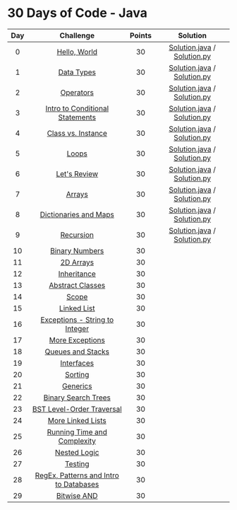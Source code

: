 # 30 Days of Code - Java
| Day |                                                Challenge                                                | Points |                                                                                   Solution                                                                                  |
|:---:|:-------------------------------------------------------------------------------------------------------:|:------:|:---------------------------------------------------------------------------------------------------------------------------------------------------------------------------:|
|  0  | [Hello, World](https://www.hackerrank.com/challenges/30-hello-world)                                    |   30   | [Solution.java](https://github.com/TAMMoura/HackerRank/blob/main/30%20Days%20of%20Code/Day%2000%20-%20Hello%2C%20World/Solution.java) / [Solution.py](https://github.com/TAMMoura/HackerRank/blob/main/30%20Days%20of%20Code/Day%2000%20-%20Hello%2C%20World/Solution.py)                                  		|
|  1  | [Data Types](https://www.hackerrank.com/challenges/30-data-types)                                       |   30   | [Solution.java](https://github.com/TAMMoura/HackerRank/blob/main/30%20Days%20of%20Code/Day%2001%20-%20Data%20Types/Solution.java) / [Solution.py](https://github.com/TAMMoura/HackerRank/blob/main/30%20Days%20of%20Code/Day%2001%20-%20Data%20Types/Solution.py)                                        		|
|  2  | [Operators](https://www.hackerrank.com/challenges/30-operators)                                         |   30   | [Solution.java](https://github.com/TAMMoura/HackerRank/blob/main/30%20Days%20of%20Code/Day%2002%20-%20Operators/Solution.java) / [Solution.py](https://github.com/TAMMoura/HackerRank/blob/main/30%20Days%20of%20Code/Day%2002%20-%20Operators/Solution.py)                              				|
|  3  | [Intro to Conditional Statements](https://www.hackerrank.com/challenges/30-conditional-statements)      |   30   | [Solution.java](https://github.com/TAMMoura/HackerRank/blob/main/30%20Days%20of%20Code/Day%2003%20-%20Intro%20to%20Conditional%20Statements/Solution.java) / [Solution.py](https://github.com/TAMMoura/HackerRank/blob/main/30%20Days%20of%20Code/Day%2003%20-%20Intro%20to%20Conditional%20Statements/Solution.py)  |
|  4  | [Class vs. Instance](https://www.hackerrank.com/challenges/30-class-vs-instance)                        |   30   | [Solution.java](https://github.com/TAMMoura/HackerRank/blob/main/30%20Days%20of%20Code/Day%2004%20-%20Class%20vs.%20Instance/Solution.java) / [Solution.py](https://github.com/TAMMoura/HackerRank/blob/main/30%20Days%20of%20Code/Day%2004%20-%20Class%20vs.%20Instance/Solution.py)         		        |
|  5  | [Loops](https://www.hackerrank.com/challenges/30-loops)                                                 |   30   | [Solution.java](https://github.com/TAMMoura/HackerRank/blob/main/30%20Days%20of%20Code/Day%2005%20-%20Loops/Solution.java) / [Solution.py](https://github.com/TAMMoura/HackerRank/blob/main/30%20Days%20of%20Code/Day%2005%20-%20Loops/Solution.py)                          				        |
|  6  | [Let's Review](https://www.hackerrank.com/challenges/30-review-loop)                                    |   30   | [Solution.java](https://github.com/TAMMoura/HackerRank/blob/main/30%20Days%20of%20Code/Day%2006%20-%20Let's%20Review/Solution.java) / [Solution.py](https://github.com/TAMMoura/HackerRank/blob/main/30%20Days%20of%20Code/Day%2006%20-%20Let's%20Review/Solution.py)               				        |
|  7  | [Arrays](https://www.hackerrank.com/challenges/30-arrays)                                               |   30   | [Solution.java](https://github.com/TAMMoura/HackerRank/blob/main/30%20Days%20of%20Code/Day%2007%20-%20Arrays/Solution.java) / [Solution.py](https://github.com/TAMMoura/HackerRank/blob/main/30%20Days%20of%20Code/Day%2007%20-%20Arrays/Solution.py)                               					|
|  8  | [Dictionaries and Maps](https://www.hackerrank.com/challenges/30-dictionaries-and-maps)                 |   30   | [Solution.java](https://github.com/TAMMoura/HackerRank/blob/main/30%20Days%20of%20Code/Day%2008%20-%20Dictionaries%20and%20Maps/Solution.java) / [Solution.py](https://github.com/TAMMoura/HackerRank/blob/main/30%20Days%20of%20Code/Day%2008%20-%20Dictionaries%20and%20Maps/Solution.py)            		|
|  9  | [Recursion](https://www.hackerrank.com/challenges/30-recursion)                                         |   30   | [Solution.java](https://github.com/TAMMoura/HackerRank/blob/main/30%20Days%20of%20Code/Day%2009%20-%20Recursion%203/Solution.java) / [Solution.py](https://github.com/TAMMoura/HackerRank/blob/main/30%20Days%20of%20Code/Day%2009%20-%20Recursion%203/Solution.py)            		                              |
|  10 | [Binary Numbers](https://www.hackerrank.com/challenges/30-binary-numbers)                               |   30   |                    |
|  11 | [2D Arrays](https://www.hackerrank.com/challenges/30-2d-arrays)                                         |   30   |                             |
|  12 | [Inheritance](https://www.hackerrank.com/challenges/30-inheritance)                                     |   30   |                             |
|  13 | [Abstract Classes](https://www.hackerrank.com/challenges/30-abstract-classes)                           |   30   |                   |
|  14 | [Scope](https://www.hackerrank.com/challenges/30-scope)                                                 |   30   |                                   |
|  15 | [Linked List](https://www.hackerrank.com/challenges/30-linked-list)                                     |   30   |                           |
|  16 | [Exceptions - String to Integer](https://www.hackerrank.com/challenges/30-exceptions-string-to-integer) |   30   |  |
|  17 | [More Exceptions](https://www.hackerrank.com/challenges/30-more-exceptions)                             |   30   |                       |
|  18 | [Queues and Stacks](https://www.hackerrank.com/challenges/30-queues-stacks)                             |   30   |                   |
|  19 | [Interfaces](https://www.hackerrank.com/challenges/30-interfaces)                                       |   30   |                              |
|  20 | [Sorting](https://www.hackerrank.com/challenges/30-sorting)                                             |   30   |                               |
|  21 | [Generics](https://www.hackerrank.com/challenges/30-generics)                                           |   30   |                               |
|  22 | [Binary Search Trees](https://www.hackerrank.com/challenges/30-binary-search-trees)                     |   30   |                 |
|  23 | [BST Level-Order Traversal](https://www.hackerrank.com/challenges/30-binary-trees)                      |   30   |           |
|  24 | [More Linked Lists](https://www.hackerrank.com/challenges/30-linked-list-deletion)                      |   30   |                 |
|  25 | [Running Time and Complexity](https://www.hackerrank.com/challenges/30-running-time-and-complexity)     |   30   | |
|  26 | [Nested Logic](https://www.hackerrank.com/challenges/30-nested-logic)                                   |   30   | |
|  27 | [Testing](https://www.hackerrank.com/challenges/30-testing)                                             |   30   | |
|  28 | [RegEx, Patterns and Intro to Databases](https://www.hackerrank.com/challenges/30-regex-patterns)       |   30   | |
|  29 | [Bitwise AND](https://www.hackerrank.com/challenges/30-bitwise-and)                                     |   30   |                                 |
